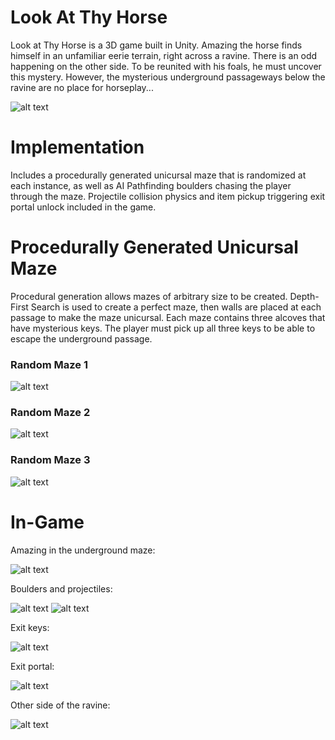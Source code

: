 # Look At Thy Horse
Look at Thy Horse is a 3D game built in Unity. Amazing the horse finds himself in an unfamiliar eerie terrain, right across a ravine. There is an odd happening on the other side. To be reunited with his foals, he must uncover this mystery. However, the mysterious underground passageways below the ravine are no place for horseplay... 

![alt text](https://github.com/nehirakdag/LookAtMyHorse/blob/master/Images/amazing2.png)


# Implementation
Includes a procedurally generated unicursal maze that is randomized at each instance, as well as AI Pathfinding boulders chasing the player through the maze. Projectile collision physics and item pickup triggering exit portal unlock included in the game.


# Procedurally Generated Unicursal Maze
Procedural generation allows mazes of arbitrary size to be created. Depth-First Search is used to create a perfect maze, then walls are placed at each passage to make the maze unicursal. Each maze contains three alcoves that have mysterious keys. The player must pick up all three keys to be able to escape the underground passage.

### Random Maze 1
![alt text](https://github.com/nehirakdag/LookAtMyHorse/blob/master/Images/maze1.png)

### Random Maze 2
![alt text](https://github.com/nehirakdag/LookAtMyHorse/blob/master/Images/maze2.png)

### Random Maze 3
![alt text](https://github.com/nehirakdag/LookAtMyHorse/blob/master/Images/maze3.png)


# In-Game
Amazing in the underground maze:

![alt text](https://github.com/nehirakdag/LookAtMyHorse/blob/master/Images/amazing1.png)

Boulders and projectiles:

![alt text](https://github.com/nehirakdag/LookAtMyHorse/blob/master/Images/amazing3.png)
![alt text](https://github.com/nehirakdag/LookAtMyHorse/blob/master/Images/amazing5.png)

Exit keys:

![alt text](https://github.com/nehirakdag/LookAtMyHorse/blob/master/Images/amazing4.png)

Exit portal:

![alt text](https://github.com/nehirakdag/LookAtMyHorse/blob/master/Images/amazing7.png)

Other side of the ravine:

![alt text](https://github.com/nehirakdag/LookAtMyHorse/blob/master/Images/amazing6.png)


